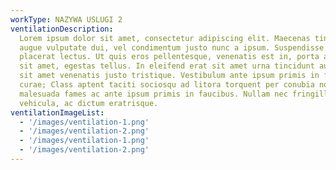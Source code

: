 ```yaml
---
workType: NAZYWA USLUGI 2
ventilationDescription:
  Lorem ipsum dolor sit amet, consectetur adipiscing elit. Maecenas tincidunt, lacus sit amet ullamcorper feugiat, neque
  augue vulputate dui, vel condimentum justo nunc a ipsum. Suspendisse vel mauris convallis, elementum eros vitae,
  placerat lectus. Ut quis eros pellentesque, venenatis est in, porta arcu. Phasellus quis velit lobortis, molestie orci
  sit amet, egestas tellus. In eleifend erat sit amet urna tincidunt auctor. Donec venenatis mauris ac ante accumsan,
  sit amet venenatis justo tristique. Vestibulum ante ipsum primis in faucibus orci luctus et ultrices posuere cubilia
  curae; Class aptent taciti sociosqu ad litora torquent per conubia nostra, per inceptos himenaeos. Interdum et
  malesuada fames ac ante ipsum primis in faucibus. Nullam nec fringilla augue. Suspendisse tincidunt ex at lectus
  vehicula, ac dictum eratrisque.
ventilationImageList:
  - '/images/ventilation-1.png'
  - '/images/ventilation-2.png'
  - '/images/ventilation-1.png'
  - '/images/ventilation-2.png'
---
```

